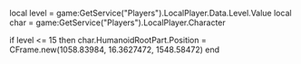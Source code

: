 

local level = game:GetService("Players").LocalPlayer.Data.Level.Value
local char = game:GetService("Players").LocalPlayer.Character


if level <= 15 then
    char.HumanoidRootPart.Position = CFrame.new(1058.83984, 16.3627472, 1548.58472)
end
